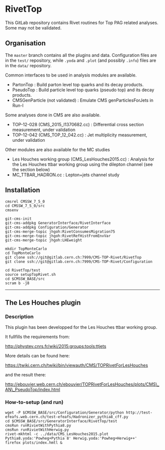 # RivetTop

This GitLab repository contains Rivet routines for Top PAG related analyses. Some may not be validated.

## Organisation

The `master` branch contains all the plugins and data.
Configuration files are in the `test/` repository, while `.yoda` and `.plot` (and possibly `.info`) files are in the `data/` repository.

Common interfaces to be used in analysis modules are available.

  * PartonTop : Build parton level top quarks and its decay products.
  * PseudoTop : Build particle level top quarks (pseudo top) and its decay products.
  * CMSGenParticle (not validated) : Emulate CMS genParticlesForJets in Run-I

Some analyses done in CMS are also available.

  * TOP-12-028 (CMS\_2015\_I1370682.cc) : Differential cross section measurement, under validation
  * TOP-12-042 (CMS\_TOP\_12\_042.cc) : Jet multiplicity measurement, under validation

Other modules are also available for the MC studies

  * Les Houches working group (CMS\_LesHouches2015.cc) : Analysis for the Les Houches ttbar working group using the dilepton channel (see the section below)
  * MC\_TTBAR\_HADRON.cc : Lepton+jets channel study

## Installation

    cmsrel CMSSW_7_5_0
    cd CMSSW_7_5_0/src
    cmsenv

    git-cms-init
    git-cms-addpkg GeneratorInterface/RivetInterface
    git-cms-addpkg Configuration/Generator
    git-cms-merge-topic jhgoh:RivetConsumesMigration75
    git-cms-merge-topic jhgoh:RivetRefHistFromEnvVar
    git-cms-merge-topic jhgoh:LHEweight

    mkdir TopMonteCarlo
    cd TopMonteCarlo
    git clone ssh://git@gitlab.cern.ch:7999/CMS-TOP-Rivet/RivetTop
    git clone ssh://git@gitlab.cern.ch:7999/CMS-TOP-Rivet/Configuration

    cd RivetTop/test
    source setupTopRivet.sh
    cd $CMSSW_BASE/src
    scram b -j8

---------------------------------------

## The Les Houches plugin
### Description
This plugin has been developped for the Les Houches ttbar working group.

It fullfills the requirements from:

http://phystev.cnrs.fr/wiki/2015:groups:tools:ttjets

More details can be found here:

https://twiki.cern.ch/twiki/bin/viewauth/CMS/TOPRivetForLesHouches

and the result there:

http://ebouvier.web.cern.ch/ebouvier/TOPRivetForLesHouches/plots/CMS\_AN\_PseudoTop/index.html

### How-to-setup (and run)

    wget -P $CMSSW_BASE/src/Configuration/Generator/python http://test-efeafs.web.cern.ch/test-efeafs/Hadronizer_pythia8_cff.py
    cd $CMSSW_BASE/src/GeneratorInterface/RivetTop/test
    cmsRun runRivietWithPythia8.py
    cmsRun runRivietWithHerwig.py
    rivet-mkhtml -c ../data/CMS_LesHouches2015.plot Pythia8.yoda:'Powheg+Pythia 8' Herwig.yoda:'Powheg+Herwig++'
    firefox plots/index.hmtl &